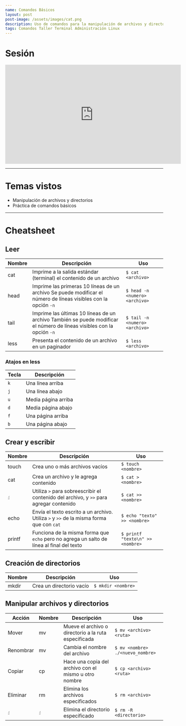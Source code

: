 ```yaml
---
name: Comandos Básicos
layout: post
post-image: /assets/images/cat.png
description: Uso de comandos para la manipulación de archivos y directorios. Se demuestra el funcionamiento de comandos con los que podemos ver el contenido de un archivo, crear archivos nuevos y darles contenido, así como mover, renombrar, copiar y eliminar archivos y directorios desde la terminal.
tags: Comandos Taller Terminal Administración Linux
---
```


# Sesión
<iframe width="560" height="315" src="https://www.youtube.com/embed/3mrvgfN8r7g" title="YouTube video player" frameborder="0" allow="accelerometer; autoplay; clipboard-write; encrypted-media; gyroscope; picture-in-picture; web-share" allowfullscreen></iframe>

---
# Temas vistos
- Manipulación de archivos y directorios
- Práctica de comandos básicos

---
# Cheatsheet

## Leer

| Nombre | Descripción                                                                                                            | Uso                            |
| ------ | ---------------------------------------------------------------------------------------------------------------------- | ------------------------------ |
| cat    | Imprime a la salida estándar (terminal) el contenido de un archivo                                                     | `$ cat <archivo>`              |
| head   | Imprime las primeras 10 líneas de un archivo Se puede modificar el número de líneas visibles con la opción `-n`        | `$ head -n <numero> <archivo>` |
| tail   | Imprime las últimas 10 líneas de un archivo También se puede modificar el número de líneas visibles con la opción `-n` | `$ tail -n <numero> <archivo>` |
| less   | Presenta el contenido de un archivo en un paginador                                                                    | `$ less <archivo>`             |


### Atajos en less

| Tecla | Descripción         |
| ----- | ------------------- |
| `k`   | Una línea arriba    |
| `j`   | Una línea abajo     |
| `u`   | Media página arriba |
| `d`   | Media página abajo  |
| `f`   | Una página arriba   |
| `b`   | Una página abajo    |

## Crear y escribir

| Nombre | Descripción                                                                               | Uso                              |
| ------ | ----------------------------------------------------------------------------------------- | -------------------------------- |
| touch  | Crea uno o más archivos vacíos                                                            | `$ touch <nombre>`               |
| cat    | Crea un archivo y le agrega contenido                                                     | `$ cat > <nombre>`               |
| 🖞      | Utiliza `>` para sobreescribir el contenido del archivo, y `>>` para agregar contenido    | `$ cat >> <nombre>`              |
| echo   | Envía el texto escrito a un archivo. Utiliza `>` y `>>` de la misma forma que con `cat`   | `$ echo "texto" >> <nombre>`     |
| printf | Funciona de la misma forma que `echo` pero no agrega un salto de línea al final del texto | `$ printf "texto\n" >> <nombre>` |

## Creación de directorios

| Nombre | Descripción              | Uso                |
| ------ | ------------------------ | ------------------ |
| mkdir  | Crea un directorio vacío | `$ mkdir <nombre>` |

## Manipular archivos y directorios

| Acción    | Nombre | Descripción                                           | Uso                              |
| --------- | ------ | ----------------------------------------------------- | -------------------------------- |
| Mover     | mv     | Mueve el archivo o directorio a la ruta especificada  | `$ mv <archivo> <ruta>`          |
| Renombrar | mv     | Cambia el nombre del archivo                          | `$ mv <nombre> ./<nuevo_nombre>` |
| Copiar    | cp     | Hace una copia del archivo con el mismo u otro nombre | `$ cp <archivo> <ruta>`          |
| Eliminar  | rm     | Elimina los archivos especificados                    | `$ rm <archivo>`                 |
| 🖞         | 🖞      | Elimina el directorio especificado                    | `$ rm -R <directorio>`           |


